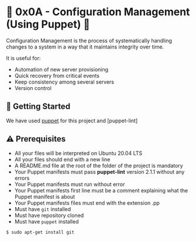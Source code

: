 # :shell: 0x0A - Configuration Management (Using Puppet) :shell:

Configuration Management is the process of systematically handling changes to a system in a way that it maintains integrity over time.

It is useful for:
   * Automation of new server provisioning
   * Quick recovery from critical events
   * Keep consistency among several servers
   * Version control

## :running: Getting Started

We have used [puppet](https://puppet.com/docs/puppet/6/puppet_overview.html) for this project and [puppet-lint]


## :warning: Prerequisites

* All your files will be interpreted on Ubuntu 20.04 LTS
* All your files should end with a new line
* A README.md file at the root of the folder of the project is mandatory
* Your Puppet manifests must pass **puppet-lint** version 2.1.1 without any errors
* Your Puppet manifests must run without error
* Your Puppet manifests first line must be a comment explaining what the Puppet manifest is about
* Your Puppet manifests files must end with the extension .pp
* Must have `git` installed
* Must have repository cloned
* Must have `puppet` installed


```
$ sudo apt-get install git
```

